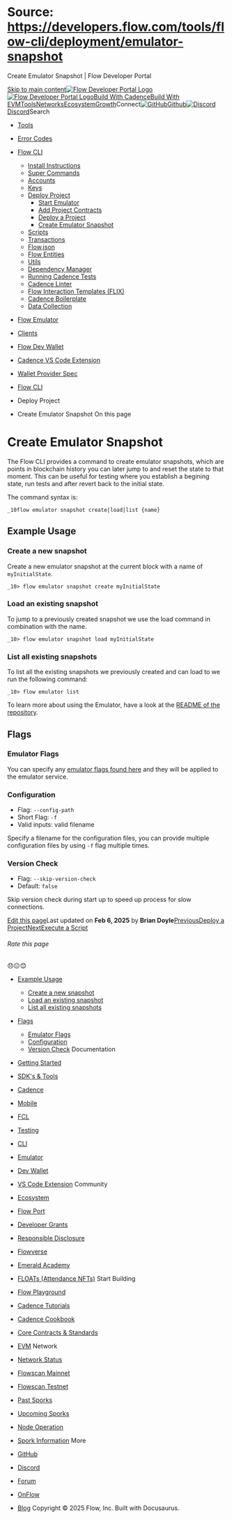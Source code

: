 # Source: https://developers.flow.com/tools/flow-cli/deployment/emulator-snapshot




Create Emulator Snapshot | Flow Developer Portal





[Skip to main content](#__docusaurus_skipToContent_fallback)[![Flow Developer Portal Logo](/img/flow-docs-logo-dark.png)![Flow Developer Portal Logo](/img/flow-docs-logo-light.png)](/)[Build With Cadence](/build/flow)[Build With EVM](/evm/about)[Tools](/tools/flow-cli)[Networks](/networks/flow-networks)[Ecosystem](/ecosystem)[Growth](/growth)Connect[![GitHub]()Github](https://github.com/onflow)[![Discord]()Discord](https://discord.gg/flow)Search

* [Tools](/tools)
* [Error Codes](/tools/error-codes)
* [Flow CLI](/tools/flow-cli)
  + [Install Instructions](/tools/flow-cli/install)
  + [Super Commands](/tools/flow-cli/super-commands)
  + [Accounts](/tools/flow-cli/accounts/get-accounts)
  + [Keys](/tools/flow-cli/keys/generate-keys)
  + [Deploy Project](/tools/flow-cli/deployment/start-emulator)
    - [Start Emulator](/tools/flow-cli/deployment/start-emulator)
    - [Add Project Contracts](/tools/flow-cli/deployment/project-contracts)
    - [Deploy a Project](/tools/flow-cli/deployment/deploy-project-contracts)
    - [Create Emulator Snapshot](/tools/flow-cli/deployment/emulator-snapshot)
  + [Scripts](/tools/flow-cli/scripts/execute-scripts)
  + [Transactions](/tools/flow-cli/transactions/send-transactions)
  + [Flow.json](/tools/flow-cli/flow.json/initialize-configuration)
  + [Flow Entities](/tools/flow-cli/get-flow-data/get-blocks)
  + [Utils](/tools/flow-cli/utils/signature-generate)
  + [Dependency Manager](/tools/flow-cli/dependency-manager)
  + [Running Cadence Tests](/tools/flow-cli/tests)
  + [Cadence Linter](/tools/flow-cli/lint)
  + [Flow Interaction Templates (FLIX)](/tools/flow-cli/flix)
  + [Cadence Boilerplate](/tools/flow-cli/boilerplate)
  + [Data Collection](/tools/flow-cli/data-collection)
* [Flow Emulator](/tools/emulator)
* [Clients](/tools/clients)
* [Flow Dev Wallet](/tools/flow-dev-wallet)
* [Cadence VS Code Extension](/tools/vscode-extension)
* [Wallet Provider Spec](/tools/wallet-provider-spec)


* [Flow CLI](/tools/flow-cli)
* Deploy Project
* Create Emulator Snapshot
On this page
# Create Emulator Snapshot

The Flow CLI provides a command to create emulator snapshots, which are points in blockchain
history you can later jump to and reset the state to that moment. This can be useful for testing where you
establish a begining state, run tests and after revert back to the initial state.

The command syntax is:

 `_10flow emulator snapshot create|load|list {name}`
## Example Usage[​](#example-usage "Direct link to Example Usage")

### Create a new snapshot[​](#create-a-new-snapshot "Direct link to Create a new snapshot")

Create a new emulator snapshot at the current block with a name of `myInitialState`.

 `_10> flow emulator snapshot create myInitialState`
### Load an existing snapshot[​](#load-an-existing-snapshot "Direct link to Load an existing snapshot")

To jump to a previously created snapshot we use the load command in combination with the name.

 `_10> flow emulator snapshot load myInitialState`
### List all existing snapshots[​](#list-all-existing-snapshots "Direct link to List all existing snapshots")

To list all the existing snapshots we previously created and can load to we run the following command:

 `_10> flow emulator list`

To learn more about using the Emulator, have a look at the [README of the repository](https://github.com/onflow/flow-emulator).

## Flags[​](#flags "Direct link to Flags")

### Emulator Flags[​](#emulator-flags "Direct link to Emulator Flags")

You can specify any [emulator flags found here](https://github.com/onflow/flow-emulator#configuration) and they will be applied to the emulator service.

### Configuration[​](#configuration "Direct link to Configuration")

* Flag: `--config-path`
* Short Flag: `-f`
* Valid inputs: valid filename

Specify a filename for the configuration files, you can provide multiple configuration
files by using `-f` flag multiple times.

### Version Check[​](#version-check "Direct link to Version Check")

* Flag: `--skip-version-check`
* Default: `false`

Skip version check during start up to speed up process for slow connections.

[Edit this page](https://github.com/onflow/docs/tree/main/docs/tools/flow-cli/deployment/emulator-snapshot.md)Last updated on **Feb 6, 2025** by **Brian Doyle**[PreviousDeploy a Project](/tools/flow-cli/deployment/deploy-project-contracts)[NextExecute a Script](/tools/flow-cli/scripts/execute-scripts)
###### Rate this page

😞😐😊

* [Example Usage](#example-usage)
  + [Create a new snapshot](#create-a-new-snapshot)
  + [Load an existing snapshot](#load-an-existing-snapshot)
  + [List all existing snapshots](#list-all-existing-snapshots)
* [Flags](#flags)
  + [Emulator Flags](#emulator-flags)
  + [Configuration](#configuration)
  + [Version Check](#version-check)
Documentation

* [Getting Started](/build/getting-started/contract-interaction)
* [SDK's & Tools](/tools)
* [Cadence](https://cadence-lang.org/docs/)
* [Mobile](/build/guides/mobile/overview)
* [FCL](/tools/clients/fcl-js)
* [Testing](/build/smart-contracts/testing)
* [CLI](/tools/flow-cli)
* [Emulator](/tools/emulator)
* [Dev Wallet](https://github.com/onflow/fcl-dev-wallet)
* [VS Code Extension](/tools/vscode-extension)
Community

* [Ecosystem](/ecosystem)
* [Flow Port](https://port.onflow.org/)
* [Developer Grants](https://github.com/onflow/developer-grants)
* [Responsible Disclosure](https://flow.com/flow-responsible-disclosure)
* [Flowverse](https://www.flowverse.co/)
* [Emerald Academy](https://academy.ecdao.org/)
* [FLOATs (Attendance NFTs)](https://floats.city/)
Start Building

* [Flow Playground](https://play.flow.com/)
* [Cadence Tutorials](https://cadence-lang.org/docs/tutorial/first-steps)
* [Cadence Cookbook](https://open-cadence.onflow.org)
* [Core Contracts & Standards](/build/core-contracts)
* [EVM](/evm/about)
Network

* [Network Status](https://status.onflow.org/)
* [Flowscan Mainnet](https://flowdscan.io/)
* [Flowscan Testnet](https://testnet.flowscan.io/)
* [Past Sporks](/networks/node-ops/node-operation/past-sporks)
* [Upcoming Sporks](/networks/node-ops/node-operation/upcoming-sporks)
* [Node Operation](/networks/node-ops)
* [Spork Information](/networks/node-ops/node-operation/spork)
More

* [GitHub](https://github.com/onflow)
* [Discord](https://discord.gg/flow)
* [Forum](https://forum.onflow.org/)
* [OnFlow](https://onflow.org/)
* [Blog](https://flow.com/blog)
Copyright © 2025 Flow, Inc. Built with Docusaurus.

